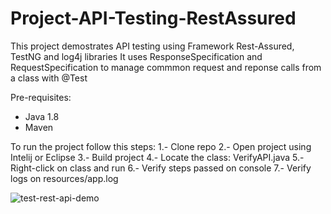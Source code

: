 # Project-API-Testing-RestAssured
This project demostrates API testing using Framework Rest-Assured, TestNG and log4j libraries
It uses ResponseSpecification and RequestSpecification to manage commmon request and reponse calls from a class with @Test

Pre-requisites:
- Java 1.8
- Maven

To run the project follow this steps:
1.- Clone repo
2.- Open project using Intelij or Eclipse
3.- Build project
4.- Locate the class: VerifyAPI.java 
5.- Right-click on class and run 
6.- Verify steps passed on console
7.- Verify logs on resources/app.log

![test-rest-api-demo](https://github.com/na001988/Project-API-Testing-RestAssured/assets/49047445/f3106943-c5a4-49a4-956b-bdda433e2e40)
